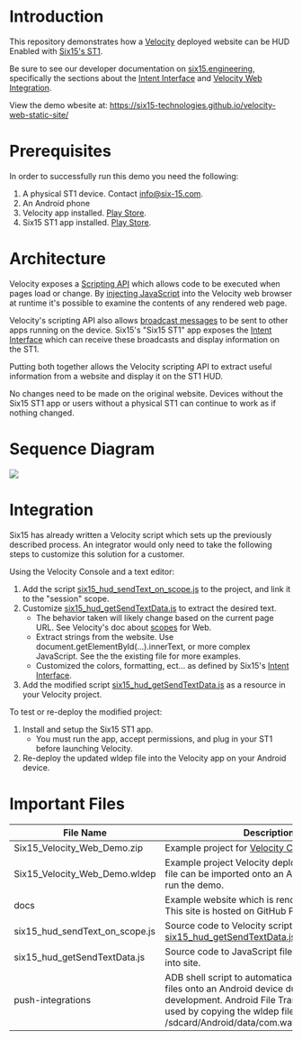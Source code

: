 Introduction
===
This repository demonstrates how a [Velocity](https://www.ivanti.com/products/velocity) deployed website can be HUD Enabled with [Six15's ST1](https://www.six-15.com/enterprise-hud).

Be sure to see our developer documentation on [six15.engineering](https://six15.engineering), specifically the sections about the
[Intent Interface](https://six15.engineering/intent_interface/) and [Velocity Web Integration](https://six15.engineering/intent_interface/#velocity-web).

View the demo wbesite at: https://six15-technologies.github.io/velocity-web-static-site/

Prerequisites
===
In order to successfully run this demo you need the following:

1. A physical ST1 device. Contact info@six-15.com.
1. An Android phone
1. Velocity app installed. [Play Store](https://play.google.com/store/apps/details?id=com.wavelink.velocity).
1. Six15 ST1 app installed. [Play Store](https://play.google.com/store/apps/details?id=com.six15.st1_connect).

Architecture
===
Velocity exposes a [Scripting API](https://help.ivanti.com/wl/help/en_US/Vscript/1.2/Using/ScriptingAPI.htm) which allows code to be executed when pages load or change.
By [injecting JavaScript](https://help.ivanti.com/wl/help/en_US/Vscript/1.2/view_insertjavascript.htm) into the Velocity web browser at runtime it's possible to examine the contents of any rendered web page.

Velocity's scripting API also allows [broadcast messages](https://help.ivanti.com/wl/help/en_US/Vscript/1.2/action_sendBroadcast.htm) to be sent to other apps running on the device.
Six15's "Six15 ST1" app exposes the [Intent Interface](https://six15.engineering/intent_interface/) which can receive these broadcasts and display information on the ST1.

Putting both together allows the Velocity scripting API to extract useful information from a website and display it on the ST1 HUD.


No changes need to be made on the original website.
Devices without the Six15 ST1 app or users without a physical ST1 can continue to work as if nothing changed.

Sequence Diagram
===
![](https://mermaid.ink/img/pako:eNqNVMFu2zAM_RVC16WHHHbxocCABFiHrSiQdrv4wshMys6WXElWExT991FW4sR1AswXW9Qj-fQerXelbUWqUJ5eOzKaFoxbh01pQJ4WXWDNLZoAEQE9_Kbaag57-Na2FzDejUAr7bgNU9zbSwbemRfSgSr4gRGvgmmdsH9o_YBbmu4z51KBZJFeboP6As6HeQKueDf_CqvHeWkyBnXgiIES4FMkYg7cW1nYSE4iBfzEzuhnWO6waWuCB2fTKY7lIt7c3n4RJQqgRAZK0dZ7tqZU4LVtD9QEkYDMhTQWmldOwCwoYVaArgkdVOzbGvd5s7b24MKps8hVyAZWSbh2UGwA9MysgWXqs0p8gKI0PoNlZsmkAri3CLYUHmknIp6ZNGWQnpQm6T0NR0IjpLyNsw2M2fRgWids38mRJo4Ea9R_-6Qx9ORBhj95yqWDFXaGXDLs-9MiUSQyF0nF3Cd0zkzkhgoDjrOyEOLQ2omeGn34n6zBsYNVwM3k3GY4TG_tIiPZbOFuDCZTnRanLNFt1ssgKrjsX4d1vQeDkbeihAd8O07JSeibNL66tiLdZDgqGsY-VT6O80Agi5Eq0I7Dtak-q8I8CQ1_2FksopqphlyDXMk99J4ApQrP1FCpCvmsaINdHUpVmg-BYhfsam-0KoLraKa6Viw4Xlvj4LLiYJ0qNlh7CVK__JXvu_7a-_gHqlqfGg)
<!-- Replace https://mermaid.ink/img/ with https://mermaid.live/edit/# to edit the diagram online -->

Integration
===
Six15 has already written a Velocity script which sets up the previously described process.
An integrator would only need to take the following steps to customize this solution for a customer.

Using the Velocity Console and a text editor:

1. Add the script [six15_hud_sendText_on_scope.js](six15_hud_sendText_on_scope.js) to the project, and link it to the "session" scope.
1. Customize [six15_hud_getSendTextData.js](six15_hud_getSendTextData.js) to extract the desired text.
    - The behavior taken will likely change based on the current page URL. See Velocity's doc about [scopes](https://help.ivanti.com/wl/help/en_US/Velocity/1.2.109/admin/settingScopes.htm) for Web.
    - Extract strings from the website. Use document.getElementById(...).innerText, or more complex JavaScript. See the the existing file for more examples.
    - Customized the colors, formatting, ect... as defined by Six15's [Intent Interface](https://six15.engineering/intent_interface/). 
1. Add the modified script [six15_hud_getSendTextData.js](six15_hud_getSendTextData.js) as a resource in your Velocity project.

To test or re-deploy the modified project:

1. Install and setup the Six15 ST1 app.
    - You must run the app, accept permissions, and plug in your ST1 before launching Velocity.
1. Re-deploy the updated wldep file into the Velocity app on your Android device.

Important Files
===
| File Name                      | Description                                                                                                                                                                                                     |
|--------------------------------|-----------------------------------------------------------------------------------------------------------------------------------------------------------------------------------------------------------------|
| Six15_Velocity_Web_Demo.zip    | Example project for [Velocity Console](https://www.wavelink.com/download-velocity_enterprise-app-modernization-software/).                                                                                      |
| Six15_Velocity_Web_Demo.wldep  | Example project Velocity deployment file. This file can be imported onto an Android device to run the demo.                                                                                                     |
| docs                           | Example website which is rendered by Velocity. This site is hosted on GitHub Pages [here](https://six15-technologies.github.io/velocity-web-static-site/).                                                      |
| six15_hud_sendText_on_scope.js | Source code to Velocity script which injects [six15_hud_getSendTextData.js](six15_hud_getSendTextData.js) into the website.                                                                                     |
| six15_hud_getSendTextData.js   | Source code to JavaScript file which is injected into site.                                                                                                                                                     |
| push-integrations              | ADB shell script to automatically push wldep files onto an Android device during development. Android File Transfer can also be used by copying the wldep file into /sdcard/Android/data/com.wavelink.velocity/files |

